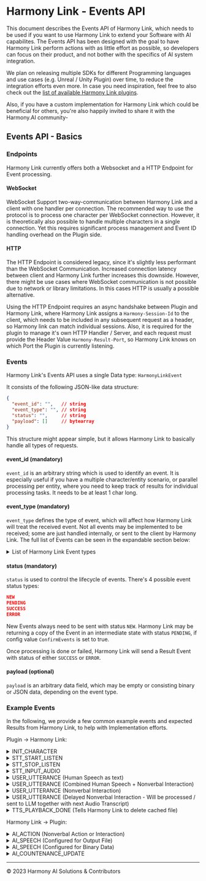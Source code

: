# Harmony Link - Events API

This document describes the Events API of Harmony Link, which needs to be used if you want to use Harmony Link to extend
your Software with AI capabilites. The Events API has been designed with the goal to have Harmony Link perform actions
with as little effort as possible, so developers can focus on their product, and not bother with the specifics of AI
system integration.

We plan on releasing multiple SDKs for different Programming languages and use cases (e.g. Unreal / Unity Plugin) over
time, to reduce the integration efforts even more. In case you need inspiration, feel free to also check out the
[list of available Harmony Link plugins](Plugins.md).

Also, if you have a custom implementation for Harmony Link which could be beneficial for others, you're also happily invited
to share it with the Harmony.AI community-

## Events API - Basics

### Endpoints
Harmony Link currently offers both a Websocket and a HTTP Endpoint for Event processing.

#### WebSocket
WebSocket Support two-way-communication between Harmony Link and a client with one handler per connection. The recommended
way to use the protocol is to process one character per WebSocket connection. However, it is theoretically also possible to
handle multiple characters in a single connection. Yet this requires significant process management and Event ID handling
overhead on the Plugin side. 

#### HTTP
The HTTP Endpoint is considered legacy, since it's slightly less performant than the WebSocket Communication. Increased 
connection latency between client and Harmony Link further increases this downside. However, there might be use cases where
WebSocket communication is not possible due to network or library limitations. In this cases HTTP is usually a possible
alternative.

Using the HTTP Endpoint requires an async handshake between Plugin and Harmony Link, where Harmony Link assigns a
`Harmony-Session-Id` to the client, which needs to be included in any subsequent request as a header, so Harmony link can
match individual sessions. Also, it is required for the plugin to manage it's own HTTP Handler / Server, and each 
request must provide the Header Value `Harmony-Result-Port`, so Harmony Link knows on which Port the Plugin is currently
listening.

### Events
Harmony Link's Events API uses a single Data type: `HarmonyLinkEvent`

It consists of the following JSON-like data structure:

````json
{
  "event_id": "",   // string
  "event_type": "", // string
  "status": "",     // string
  "payload": []     // bytearray
}
````
This structure might appear simple, but it allows Harmony Link to basically handle all types of requests.

#### event_id (mandatory)
`event_id` is an arbitrary string which is used to identify an event. It is especially useful if you have a multiple 
character/entity scenario, or parallel processing per entity, where you need to keep track of results for individual
processing tasks. It needs to be at least 1 char long.

#### event_type (mandatory)
`event_type` defines the type of event, which will affect how Harmony Link will treat the received event.
Not all events may be implemented to be received; some are just handled internally, or sent to the client by Harmony Link.
The full list of Events can be seen in the expandable section below:

<details>
<summary>List of Harmony Link Event types</summary>

#### Current Version
	// Backend Event Types
	INIT_CHARACTER // Basic character information; triggers setup on Harmony Link side
	AI_STATUS      // State update used for stance, mood, face expression etc.
	AI_UTTERANCE   // Something the AI says and/or does (can contain both speech and action)
	AI_SPEECH      // Something the AI says
	AI_ACTION      // Something the AI does
	USER_UTTERANCE // Something the User says and/or does (can contain both speech and action)

	// Countenance Event Types
	AI_COUNTENANCE_UPDATE // Request Countenance update based on conversation context

	// STT Event Types
	STT_INPUT_AUDIO  // Takes binary audio data and transcribes it using the transcribe backend
	STT_START_LISTEN // Start recording on default microphone 
	STT_STOP_LISTEN  // Stop recording on default microphone

	// TTS Event Types
	TTS_PLAYBACK_DONE // Inform Harmony Link that Playback is done (cleans audio file from cache)

#### Deprecated Event types
- None

</details>

#### status (mandatory)
`status` is used to control the lifecycle of events. There's 4 possible event status types:
````json
NEW
PENDING
SUCCESS
ERROR
````
New Events always need to be sent with status `NEW`. Harmony Link may be returning a copy of the Event in an intermediate
state with status `PENDING`, if config value `ConfirmEvents` is set to true.

Once processing is done or failed, Harmony Link will send a Result Event with status of either `SUCCESS` or `ERROR`.

#### payload (optional)
`payload` is an arbitrary data field, which may be empty or consisting binary or JSON data, depending on the event type.


### Example Events
In the following, we provide a few common example events and expected Results from Harmony Link, to help with Implementation
efforts.

Plugin -> Harmony Link:

<details>
<summary>INIT_CHARACTER</summary>

Request
````json
{
  "event_id": "init_char0",
  "event_type": "INIT_CHARACTER",
  "status": "NEW",
  "payload": {
    "character_id": "char0"
  }
}
````
Result (Async)
````json
{
  "event_id": "init_char0",
  "event_type": "INIT_CHARACTER",
  "status": "DONE",
  "payload": null
}
````
</details>

<details>
<summary>STT_START_LISTEN</summary>

Request
````json
{
  "event_id": "start_listen",
  "event_type": "STT_START_LISTEN",
  "status": "NEW",
  "payload": null
}
````
Result (Async)
````json
{
  "event_id": "start_listen",
  "event_type": "STT_START_LISTEN",
  "status": "DONE",
  "payload": null
}
````
</details>

<details>
<summary>STT_STOP_LISTEN</summary>

Request
````json
{
  "event_id": "stop_listen",
  "event_type": "STT_STOP_LISTEN",
  "status": "NEW",
  "payload": null
}
````
Result (Async)
````json
{
  "event_id": "stop_listen",
  "event_type": "STT_STOP_LISTEN",
  "status": "DONE",
  "payload": null
}
````
</details>

<details>
<summary>STT_INPUT_AUDIO</summary>

Request
````json
{
  "event_id": "audio_data_1234",
  "event_type": "STT_INPUT_AUDIO",
  "status": "NEW",
  "payload": {
    "AudioBytes": [] // bytearray
  }
}
````
Result (Async)
````json
{
  "event_id": "audio_data_1234",
  "event_type": "STT_INPUT_AUDIO",
  "status": "DONE",
  "payload": null
}
````
</details>

<details>
<summary>USER_UTTERANCE (Human Speech as text)</summary>

Request
````json
{
  "event_id": "utterance_1234",
  "event_type": "USER_UTTERANCE",
  "status": "NEW",
  "payload": {
    "type": "UTTERANCE_VERBAL",
    "content": "I really like being outside touching grass"
  }
}
````
Result (Async)
````json
{
  "event_id": "utterance_1234",
  "event_type": "USER_UTTERANCE",
  "status": "DONE",
  "payload": null
}
````
</details>

<details>
<summary>USER_UTTERANCE (Combined Human Speech + Nonverbal Interaction)</summary>

Request
````json
{
  "event_id": "utterance_1234",
  "event_type": "USER_UTTERANCE",
  "status": "NEW",
  "payload": {
    "type": "UTTERANCE_COMBINED",
    "content": "*smiles* Hi, how are you?"
  }
}
````
Result (Async)
````json
{
  "event_id": "utterance_1234",
  "event_type": "USER_UTTERANCE",
  "status": "DONE",
  "payload": null
}
````
</details>

<details>
<summary>USER_UTTERANCE (Nonverbal Interaction)</summary>

Request
````json
{
  "event_id": "utterance_1234",
  "event_type": "USER_UTTERANCE",
  "status": "NEW",
  "payload": {
    "type": "UTTERANCE_NONVERBAL",
    "content": "hugs you lovingly and caresses your back"
  }
}
````
Result (Async)
````json
{
  "event_id": "utterance_1234",
  "event_type": "USER_UTTERANCE",
  "status": "DONE",
  "payload": null
}
````
</details>

<details>
<summary>USER_UTTERANCE (Delayed Nonverbal Interaction - Will be processed / sent to LLM together with next Audio Transcript)</summary>

Request
````json
{
  "event_id": "utterance_1234",
  "event_type": "USER_UTTERANCE",
  "status": "NEW",
  "payload": {
    "type": "UTTERANCE_NONVERBAL_DELAYED",
    "content": "hugs you lovingly and caresses your back"
  }
}
````
Result (Async)
````json
{
  "event_id": "utterance_1234",
  "event_type": "USER_UTTERANCE",
  "status": "DONE",
  "payload": null
}
````
</details>

<details>
<summary>TTS_PLAYBACK_DONE (Tells Harmony Link to delete cached file)</summary>

Request
````json
{
  "event_id": "playback_123",
  "event_type": "TTS_PLAYBACK_DONE",
  "status": "NEW",
  "payload": "C:\\harmony-tmp\\tts\\audio-123.wav"
}
````
Result (Async)
````json
{
  "event_id": "playback_123",
  "event_type": "TTS_PLAYBACK_DONE",
  "status": "DONE",
  "payload": null
}
````
</details>

Harmony Link -> Plugin:

<details>
<summary>AI_ACTION (Nonverbal Action or Interaction)</summary>

Event by Harmony Link
````json
{
  "event_id": "char0_action_20230901-182301.234",
  "event_type": "AI_ACTION",
  "status": "DONE",
  "payload": {
    "type": "UTTERANCE_NONVERBAL",
    "content": "sits down at the table"
  }
}
````

</details>

<details>
<summary>AI_SPEECH (Configured for Output File)</summary>

Event by Harmony Link
````json
{
  "event_id": "char0_speech_20230901-182301.234",
  "event_type": "AI_SPEECH",
  "status": "DONE",
  "payload": {
    "type": "UTTERANCE_VERBAL",
    "content": "I really liked that movie, it's amazing!",
    "audio_file": "C:\\harmony-tmp\\tts\\audio-123.wav",
    "audio_type": "wav"
  }
}
````
</details>

<details>
<summary>AI_SPEECH (Configured for Binary Data)</summary>

Event by Harmony Link
````json
{
  "event_id": "char0_speech_20230901-182301.234",
  "event_type": "AI_SPEECH",
  "status": "DONE",
  "payload": {
    "type": "UTTERANCE_VERBAL",
    "content": "I really liked that movie, it's amazing!",
    "audio": "BYTESTRING", // Base64 encoded
    "audio_type": "wav"
  }
}
````
</details>

<details>
<summary>AI_COUNTENANCE_UPDATE</summary>

Event by Harmony Link
````json
{
  "event_id": "char0_emotions_20230901-182301.234",
  "event_type": "AI_COUNTENANCE_UPDATE",
  "status": "DONE",
  "payload": {
    "emotional_state": "happy",
    "facial_expression": "happy_smile"
  }
}
````
</details>

---
&copy; 2023 Harmony AI Solutions & Contributors